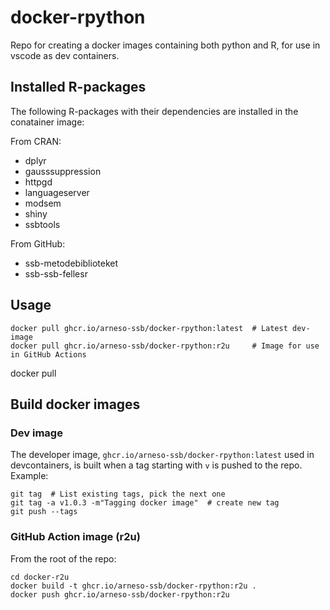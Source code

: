 # docker-rpython
Repo for creating a docker images containing both python and R, for use in vscode as
dev containers.

## Installed R-packages
The following R-packages with their dependencies are installed in the conatainer image:

From CRAN:
* dplyr
* gausssuppression
* httpgd
* languageserver
* modsem
* shiny
* ssbtools

From GitHub:
* ssb-metodebiblioteket
* ssb-ssb-fellesr

## Usage
```shell
docker pull ghcr.io/arneso-ssb/docker-rpython:latest  # Latest dev-image
docker pull ghcr.io/arneso-ssb/docker-rpython:r2u     # Image for use in GitHub Actions
```

docker pull 

## Build docker images

### Dev image

The developer image, `ghcr.io/arneso-ssb/docker-rpython:latest` used in
devcontainers, is built when a tag starting with `v` is pushed to the
repo. Example:

```shell
git tag  # List existing tags, pick the next one
git tag -a v1.0.3 -m"Tagging docker image"  # create new tag
git push --tags
```

### GitHub Action image (r2u)

From the root of the repo:

```shell
cd docker-r2u
docker build -t ghcr.io/arneso-ssb/docker-rpython:r2u .
docker push ghcr.io/arneso-ssb/docker-rpython:r2u
```
